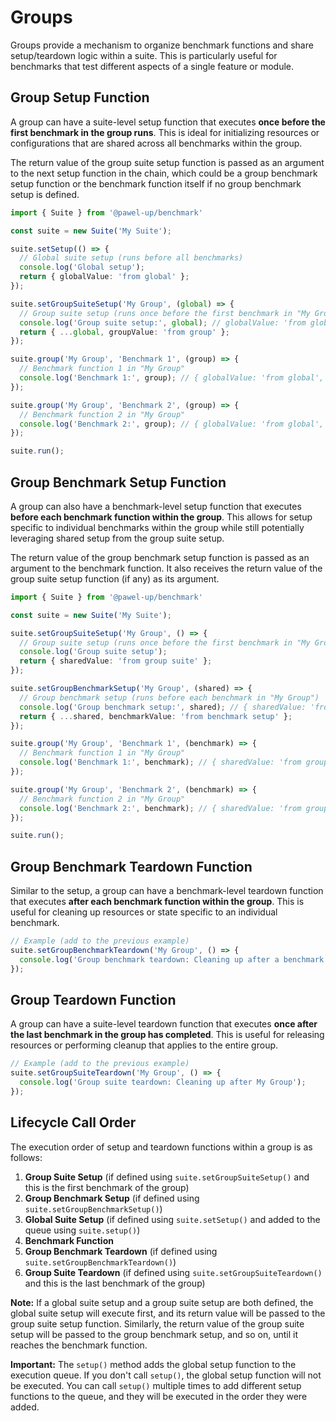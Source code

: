 # Groups

Groups provide a mechanism to organize benchmark functions and share setup/teardown logic within a suite. This is particularly useful for benchmarks that test different aspects of a single feature or module.

## Group Setup Function

A group can have a suite-level setup function that executes **once before the first benchmark in the group runs**. This is ideal for initializing resources or configurations that are shared across all benchmarks within the group.

The return value of the group suite setup function is passed as an argument to the next setup function in the chain, which could be a group benchmark setup function or the benchmark function itself if no group benchmark setup is defined.

```typescript
import { Suite } from '@pawel-up/benchmark'

const suite = new Suite('My Suite');

suite.setSetup(() => {
  // Global suite setup (runs before all benchmarks)
  console.log('Global setup');
  return { globalValue: 'from global' };
});

suite.setGroupSuiteSetup('My Group', (global) => {
  // Group suite setup (runs once before the first benchmark in "My Group")
  console.log('Group suite setup:', global); // globalValue: 'from global'
  return { ...global, groupValue: 'from group' };
});

suite.group('My Group', 'Benchmark 1', (group) => {
  // Benchmark function 1 in "My Group"
  console.log('Benchmark 1:', group); // { globalValue: 'from global', groupValue: 'from group' }
});

suite.group('My Group', 'Benchmark 2', (group) => {
  // Benchmark function 2 in "My Group"
  console.log('Benchmark 2:', group); // { globalValue: 'from global', groupValue: 'from group' }
});

suite.run();
```

## Group Benchmark Setup Function

A group can also have a benchmark-level setup function that executes **before each benchmark function within the group**. This allows for setup specific to individual benchmarks within the group while still potentially leveraging shared setup from the group suite setup.

The return value of the group benchmark setup function is passed as an argument to the benchmark function.  It also receives the return value of the group suite setup function (if any) as its argument.

```typescript
import { Suite } from '@pawel-up/benchmark'

const suite = new Suite('My Suite');

suite.setGroupSuiteSetup('My Group', () => {
  // Group suite setup (runs once before the first benchmark in "My Group")
  console.log('Group suite setup');
  return { sharedValue: 'from group suite' };
});

suite.setGroupBenchmarkSetup('My Group', (shared) => {
  // Group benchmark setup (runs before each benchmark in "My Group")
  console.log('Group benchmark setup:', shared); // { sharedValue: 'from group suite' }
  return { ...shared, benchmarkValue: 'from benchmark setup' };
});

suite.group('My Group', 'Benchmark 1', (benchmark) => {
  // Benchmark function 1 in "My Group"
  console.log('Benchmark 1:', benchmark); // { sharedValue: 'from group suite', benchmarkValue: 'from benchmark setup' }
});

suite.group('My Group', 'Benchmark 2', (benchmark) => {
  // Benchmark function 2 in "My Group"
  console.log('Benchmark 2:', benchmark); // { sharedValue: 'from group suite', benchmarkValue: 'from benchmark setup' }
});

suite.run();
```

## Group Benchmark Teardown Function

Similar to the setup, a group can have a benchmark-level teardown function that executes **after each benchmark function within the group**. This is useful for cleaning up resources or state specific to an individual benchmark.

```typescript
// Example (add to the previous example)
suite.setGroupBenchmarkTeardown('My Group', () => {
  console.log('Group benchmark teardown: Cleaning up after a benchmark in My Group');
});
```

## Group Teardown Function

A group can have a suite-level teardown function that executes **once after the last benchmark in the group has completed**. This is useful for releasing resources or performing cleanup that applies to the entire group.

```typescript
// Example (add to the previous example)
suite.setGroupSuiteTeardown('My Group', () => {
  console.log('Group suite teardown: Cleaning up after My Group');
});
```

## Lifecycle Call Order

The execution order of setup and teardown functions within a group is as follows:

1. **Group Suite Setup** (if defined using `suite.setGroupSuiteSetup()` and this is the first benchmark of the group)
2. **Group Benchmark Setup** (if defined using `suite.setGroupBenchmarkSetup()`)
3. **Global Suite Setup** (if defined using `suite.setSetup()` and added to the queue using `suite.setup()`)
4. **Benchmark Function**
5. **Group Benchmark Teardown** (if defined using `suite.setGroupBenchmarkTeardown()`)
6. **Group Suite Teardown** (if defined using `suite.setGroupSuiteTeardown()` and this is the last benchmark of the group)

**Note:** If a global suite setup and a group suite setup are both defined, the global suite setup will execute first, and its return value will be passed to the group suite setup function.  Similarly, the return value of the group suite setup will be passed to the group benchmark setup, and so on, until it reaches the benchmark function.

**Important:** The `setup()` method adds the global setup function to the execution queue. If you don't call `setup()`, the global setup function will not be executed.  You can call `setup()` multiple times to add different setup functions to the queue, and they will be executed in the order they were added.
